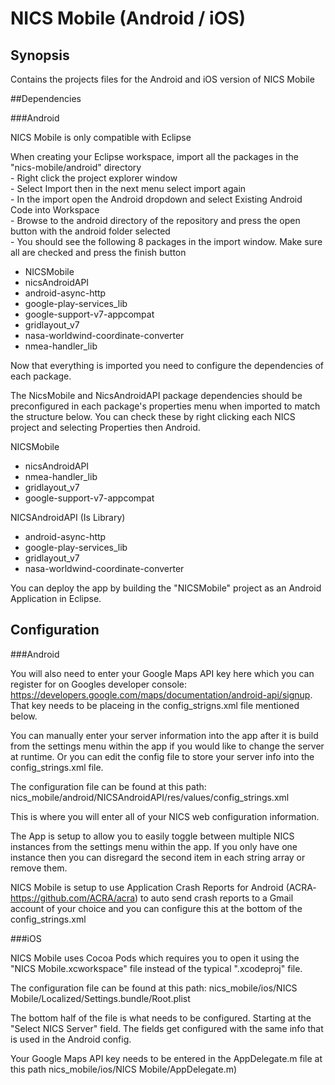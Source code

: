 #  NICS Mobile (Android / iOS) 

## Synopsis

Contains the projects files for the Android and iOS version of NICS Mobile

##Dependencies

###Android

NICS Mobile is only compatible with Eclipse

When creating your Eclipse workspace, import all the packages in the "nics-mobile/android" directory
  <br>- Right click the project explorer window
  <br>- Select Import then in the next menu select import again
  <br>- In the import open the Android dropdown and select Existing Android Code into Workspace
  <br>- Browse to the android directory of the repository and press the open button with the android folder selected
  <br>- You should see the following 8 packages in the import window. Make sure all are checked and press the finish button

<ul>
  <li>NICSMobile</li>
  <li>nicsAndroidAPI</li>
  <li>android-async-http</li>
  <li>google-play-services_lib</li>
  <li>google-support-v7-appcompat</li>
  <li>gridlayout_v7</li>
  <li>nasa-worldwind-coordinate-converter</li>
  <li>nmea-handler_lib</li>
</ul>

Now that everything is imported you need to configure the dependencies of each package.

The NicsMobile and NicsAndroidAPI package dependencies should be preconfigured in each package's properties menu when imported to match the structure below. You can check these by right clicking each NICS project and selecting Properties then Android.

NICSMobile
<ul>
  <li>nicsAndroidAPI</li>
  <li>nmea-handler_lib</li>
  <li>gridlayout_v7</li>
  <li>google-support-v7-appcompat</li>
</ul>

NICSAndroidAPI  (Is Library)
<ul>
  <li>android-async-http</li>
  <li>google-play-services_lib</li>
  <li>gridlayout_v7</li>
  <li>nasa-worldwind-coordinate-converter</li>
</ul>

You can deploy the app by building the "NICSMobile" project as an Android Application in Eclipse.

## Configuration

###Android

You will also need to enter your Google Maps API key here which you can register for on Googles developer console: https://developers.google.com/maps/documentation/android-api/signup. That key needs to be placeing in the config_strigns.xml file mentioned below.

You can manually enter your server information into the app after it is build from the settings menu within the app if you would like to change the server at runtime. Or you can edit the config file to store your server info into the config_strings.xml file.

The configuration file can be found at this path: nics_mobile/android/NICSAndroidAPI/res/values/config_strings.xml

This is where you will enter all of your NICS web configuration information.

The App is setup to allow you to easily toggle between multiple NICS instances from the settings menu within the app. If you only have one instance then you can disregard the second item in each string array or remove them. 

NICS Mobile is setup to use Application Crash Reports for Android (ACRA-https://github.com/ACRA/acra) to auto send crash reports to a Gmail account of your choice and you can configure this at the bottom of the config_strings.xml


###iOS

NICS Mobile uses Cocoa Pods which requires you to open it using the "NICS Mobile.xcworkspace" file instead of the typical ".xcodeproj" file.

The configuration file can be found at this path: nics_mobile/ios/NICS Mobile/Localized/Settings.bundle/Root.plist

The bottom half of the file is what needs to be configured. Starting at the "Select NICS Server" field. The fields get configured with the same info that is used in the Android config.

Your Google Maps API key needs to be entered in the AppDelegate.m file at this path nics_mobile/ios/NICS Mobile/AppDelegate.m)
